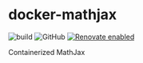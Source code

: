 # docker-mathjax

![build](https://github.com/visualon/docker-mathjax/actions/workflows/build.yml/badge.svg)
![GitHub](https://img.shields.io/github/license/visualon/docker-mathjax)
[![Renovate enabled](https://img.shields.io/badge/renovate-enabled-brightgreen.svg)](https://renovatebot.com/)

Containerized MathJax
